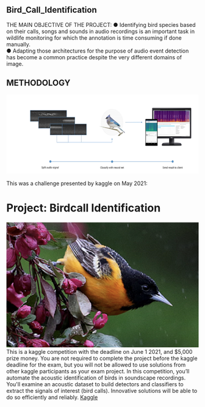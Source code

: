 ## Bird_Call_Identification

THE MAIN OBJECTIVE OF THE PROJECT:
● Identifying bird species based on their calls, songs and sounds in audio recordings is an important task in wildlife monitoring for which the annotation is time consuming if done manually.
<br />
● Adapting those architectures for the purpose of audio event detection has become a common practice despite the very different domains of image.
<br />

## METHODOLOGY
![1](./document/1.png) <br />

This was a challenge presented by kaggle on May 2021:<br />
# Project:  Birdcall Identification
![2](./document/2.png) <br />
This is a kaggle competition with the deadline on June 1 2021, and $5,000 prize money. You are not required to complete the project before the kaggle  deadline for the exam, but you will not be allowed to use solutions from other kaggle participants as your exam project. In this competition, you’ll automate the acoustic identification of birds in soundscape recordings. <br />
You'll examine an acoustic dataset to build detectors and classifiers to extract the signals of interest (bird calls). Innovative solutions will be able to do  so efficiently and reliably.
[Kaggle](https://www.kaggle.com/c/birdclef-2021/overview)



